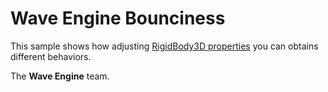 # Wave Engine Bounciness

This sample shows how adjusting [RigidBody3D properties](http://doc.waveengine.net/api/WaveEngine.Framework.Physics3D.RigidBody3D.html#properties) you can obtains different behaviors. 

The **Wave Engine** team.
